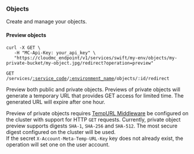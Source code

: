 ### Objects

Create and manage your objects.

<!-------------------- PREVIEW OBJECTS -------------------->

#### Preview objects

```shell
curl -X GET \
   -H "MC-Api-Key: your_api_key" \
   "https://cloudmc_endpoint/v1/services/swift/my-env/objects/my-private-bucket/my-object.jpg/redirect?operation=preview"
```
<code>GET /services/<a href="#administration-service-connections">:service_code</a>/<a href="#administration-environments">:environment_name</a>/objects/:id/redirect</code>

Preview both public and private objects. Previews of private objects will generate a temporary URL that provides GET access for limited time. The generated URL will expire after one hour.

<aside class="notice">
Preview of private objects requires <a href="https://docs.openstack.org/swift/latest/api/temporary_url_middleware.html">TempURL Middleware</a> be configured on the cluster with support for HTTP <code>GET</code> requests. Currently, private object preview supports digests <code>SHA-1</code>, <code>SHA-256</code> and <code>SHA-512</code>. The most secure digest configured on the cluster will be used.

<br/>
If the secret <code>X-Account-Meta-Temp-URL-Key</code> key does not already exist, the operation will set one on the user account.
</aside>